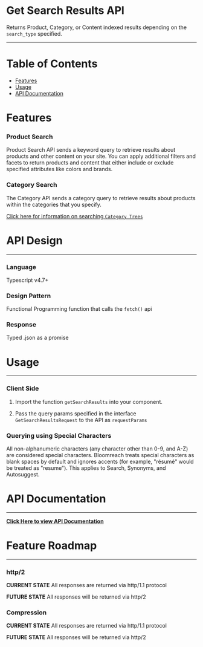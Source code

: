 # Get Search Results API
Returns Product, Category, or Content indexed results depending on the `search_type` specified.

---

# Table of Contents
- [Features](#features)
- [Usage](#usage)
- [API Documentation](#api-documentation)


# Features

### Product Search
Product Search API sends a keyword query to retrieve results about products and other content on your site. You can apply additional filters and facets to return products and content that either include or exclude specified attributes like colors and brands.

### Category Search
The Category API sends a category query to retrieve results about products within the categories that you specify.

[Click here for information on searching `Category Trees`](https://documentation.bloomreach.com/discovery/reference/search-category-trees)

# API Design

---
### Language
Typescript v4.7+

### Design Pattern
Functional Programming function that calls the `fetch()` api

### Response 
Typed .json as a promise

# Usage

---
### Client Side
1. Import the function `getSearchResults` into your component.


2. Pass the query params specified in the interface `GetSearchResultsRequest` to the API as `requestParams`









### Querying using Special Characters
All non-alphanumeric characters (any character other than 0-9, and A-Z) are considered special characters. Bloomreach treats special characters as blank spaces by default and ignores accents (for example, "résumé" would be treated as "resume"). This applies to Search, Synonyms, and Autosuggest.

# API Documentation

---

**[Click Here to view API Documentation](https://documentation.bloomreach.com/discovery/reference/autosuggest-api)**

# Feature Roadmap

---
### http/2
**CURRENT STATE**
All responses are returned via http/1.1 protocol

**FUTURE STATE**
All responses will be returned via http/2

### Compression
**CURRENT STATE**
All responses are returned via http/1.1 protocol

**FUTURE STATE**
All responses will be returned via http/2


